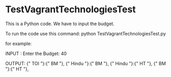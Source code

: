 # TestVagrantTechnologiesTest
This is a Python code. We have to input the budget. 

To run the code use this command:
python TestVagrantTechnologiesTest.py

for example: 

INPUT :
Enter the Budget: 40

OUTPUT:
{" TOI "}:{" BM "}, 
{" Hindu "}:{" BM "}, 
{" Hindu "}:{" HT "}, 
{" BM "}:{" HT "}, 
